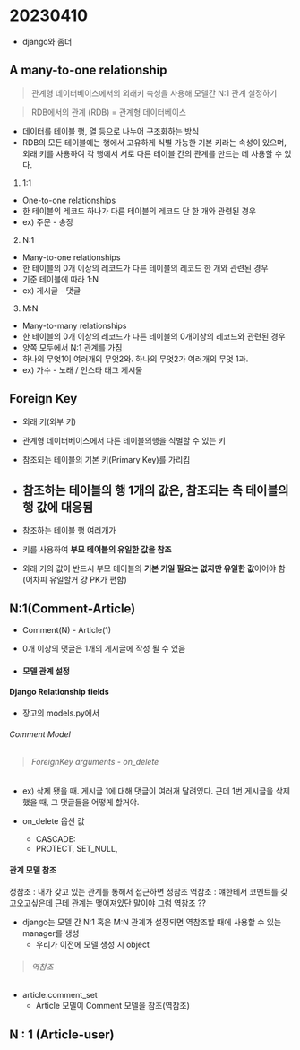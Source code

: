 # 20230410

- django와 좀더

## A many-to-one relationship

> 관계형 데이터베이스에서의 외래키 속성을 사용해 모델간 N:1 관계 설정하기

> RDB에서의 관계
> (RDB) = 관계형 데이터베이스

- 데이터를 테이블 행, 열 등으로 나누어 구조화하는 방식
- RDB의 모든 테이블에는 행에서 고유하게 식별 가능한 기본 키라는 속성이 있으며, 외래 키를 사용하여 각 행에서 서로 다른 테이블 간의 관계를 만드는 데 사용할 수 있다. 
1. 1:1
- One-to-one relationships
- 한 테이블의 레코드 하나가 다른 테이블의 레코드 단 한 개와 관련된 경우 
- ex) 주문 - 송장 
2. N:1
- Many-to-one relationships
- 한 테이블의 0개 이상의 레코드가 다른 테이블의 레코드 한 개와 관련된 경우
- 기준 테이블에 따라 1:N
- ex) 게시글 - 댓글
3. M:N
- Many-to-many relationships
- 한 테이블의 0개 이상의 레코드가 다른 테이블의 0개이상의 레코드와 관련된 경우
- 양쪽 모두에서 N:1 관계를 가짐
- 하나의 무엇1이 여러개의 무엇2와. 하나의 무엇2가 여러개의 무엇 1과.
- ex) 가수 - 노래 / 인스타 태그 게시물

## Foreign Key

- 외래 키(외부 키)

- 관계형 데이터베이스에서 다른 테이블의행을 식별할 수 있는 키

- 참조되는 테이블의 기본 키(Primary Key)를 가리킴

- 참조하는 테이블의 행 1개의 값은, 참조되는 측 테이블의 행 값에 대응됨
  -

- 참조하는 테이블 행 여러개가 

- 키를 사용하여 **부모 테이블의 유일한 값을 참조**

- 외래 키의 값이 반드시 부모 테이블의 **기본 키일 필요는 없지만 유일한 값**이어야 함 (어차피 유일할거 걍 PK가 편함)

## N:1(Comment-Article)

- Comment(N) - Article(1)

- 0개 이상의 댓글은 1개의 게시글에 작성 될 수 있음

- #### 모델 관계 설정

#### Django Relationship fields

- 장고의 models.py에서 

###### Comment Model

> ###### ForeignKey arguments - on_delete

- ex) 삭제 됐을 때. 게시글 1에 대해 댓글이 여러개 달려있다. 근데 1번 게시글을 삭제했을 때, 그 댓글들을 어떻게 할거야.

- on_delete 옵션 값
  
  - CASCADE:
  - PROTECT, SET_NULL, 

#### 관계 모델 참조

정참조 : 내가 갖고 있는 관계를 통해서 접근하면 정참조
역참조 : 얘한테서 코멘트를 갖고오고싶은데 근데 관계는 맺어져있단 말이야 그럼 역참조 ??

- django는 모델 간 N:1 혹은 M:N 관계가 설정되면 역참조할 때에 사용할 수 있는 manager를 생성
  - 우리가 이전에 모델 생성 시 object

> ###### 역참조

- article.comment_set
  - Article 모델이 Comment 모델을 참조(역참조)

## N : 1 (Article-user)
